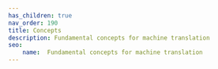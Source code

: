 ```yaml
---
has_children: true
nav_order: 190
title: Concepts
description: Fundamental concepts for machine translation
seo:
    name:  Fundamental concepts for machine translation
---
```

